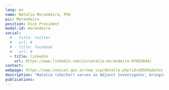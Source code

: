 ```yaml
---
lang: en
name: Natalia Morandeira, PhD
pic: Morandeira
position: Vice President
modal-id: morandeira
social:
  # - title: twitter
  #   url: #
  # - title: facebook
  #   url: #
  - title: linkedin
    url: https://www.linkedin.com/in/natalia-morandeira-97083044/
contact: 
webpage: https://www.conicet.gov.ar/new_scp/detalle.php?id=28505&datos_academicos=yes
description: "Natalia (she/her) serves as Adjunct Investigator, bringing deep expertise in wetland and landscape ecology, biodiversity monitoring, and satellite-based remote sensing using optical, SAR, and polarimetric data. As a researcher at the Argentina’s National Research Council (CONICET), she has coordinated several national and international projects, emphasizing ecosystem monitoring and environmental risk assessment in complex habitats, including wetland systems of the Paraná River floodplain and coastal environments along Buenos Aires Province. She has been the PI or Co-PI on research agreements with Space Agencies (from Argentina, Japan, Canada, and Italia), involving the development of applications for wetland monitoring using SAR or PolSAR data from SAOCOM, ALOS/PALSAR-2 and RADARSAT-2 and CosmoSkyMed data. Besides, she is currently teaching the Ecology course at the University of San Martín (UNSAM) and collaborates with the Landscape Ecology course at the University of Buenos Aires (UBA)."
publications:
---
```

